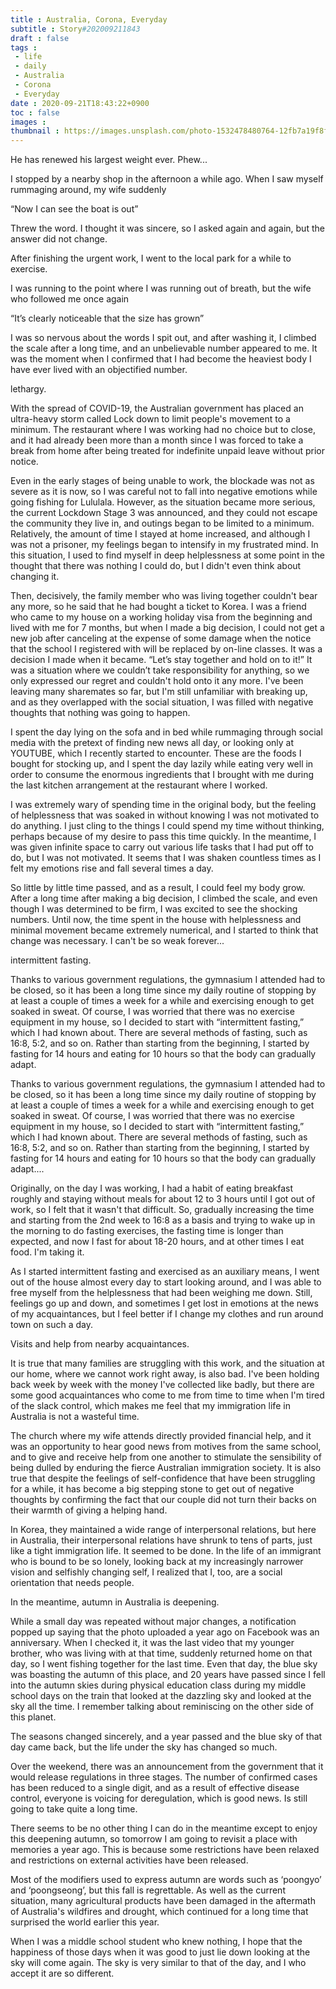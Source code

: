 ```yaml
---
title : Australia, Corona, Everyday
subtitle : Story#202009211843
draft : false
tags :
 - life
 - daily
 - Australia
 - Corona
 - Everyday
date : 2020-09-21T18:43:22+0900
toc : false
images : 
thumbnail : https://images.unsplash.com/photo-1532478480764-12fb7a19f8f4?ixlib=rb-1.2.1&q=85&fm=jpg&crop=entropy&cs=srgb&ixid=eyJhcHBfaWQiOjE1NTU0OX0
---
```

He has renewed his largest weight ever. Phew...  

I stopped by a nearby shop in the afternoon a while ago. When I saw myself rummaging around, my wife suddenly  

“Now I can see the boat is out”  

Threw the word. I thought it was sincere, so I asked again and again, but the answer did not change.  

After finishing the urgent work, I went to the local park for a while to exercise.  

I was running to the point where I was running out of breath, but the wife who followed me once again  

“It’s clearly noticeable that the size has grown”  

I was so nervous about the words I spit out, and after washing it, I climbed the scale after a long time, and an unbelievable number appeared to me. It was the moment when I confirmed that I had become the heaviest body I have ever lived with an objectified number.  

lethargy.  

With the spread of COVID-19, the Australian government has placed an ultra-heavy storm called Lock down to limit people's movement to a minimum. The restaurant where I was working had no choice but to close, and it had already been more than a month since I was forced to take a break from home after being treated for indefinite unpaid leave without prior notice.  

Even in the early stages of being unable to work, the blockade was not as severe as it is now, so I was careful not to fall into negative emotions while going fishing for Lululala. However, as the situation became more serious, the current Lockdown Stage 3 was announced, and they could not escape the community they live in, and outings began to be limited to a minimum. Relatively, the amount of time I stayed at home increased, and although I was not a prisoner, my feelings began to intensify in my frustrated mind. In this situation, I used to find myself in deep helplessness at some point in the thought that there was nothing I could do, but I didn't even think about changing it.  

Then, decisively, the family member who was living together couldn't bear any more, so he said that he had bought a ticket to Korea. I was a friend who came to my house on a working holiday visa from the beginning and lived with me for 7 months, but when I made a big decision, I could not get a new job after canceling at the expense of some damage when the notice that the school I registered with will be replaced by on-line classes. It was a decision I made when it became. “Let’s stay together and hold on to it!” It was a situation where we couldn’t take responsibility for anything, so we only expressed our regret and couldn't hold onto it any more. I've been leaving many sharemates so far, but I'm still unfamiliar with breaking up, and as they overlapped with the social situation, I was filled with negative thoughts that nothing was going to happen.  

I spent the day lying on the sofa and in bed while rummaging through social media with the pretext of finding new news all day, or looking only at YOUTUBE, which I recently started to encounter. These are the foods I bought for stocking up, and I spent the day lazily while eating very well in order to consume the enormous ingredients that I brought with me during the last kitchen arrangement at the restaurant where I worked.  

I was extremely wary of spending time in the original body, but the feeling of helplessness that was soaked in without knowing I was not motivated to do anything. I just cling to the things I could spend my time without thinking, perhaps because of my desire to pass this time quickly. In the meantime, I was given infinite space to carry out various life tasks that I had put off to do, but I was not motivated. It seems that I was shaken countless times as I felt my emotions rise and fall several times a day.  

So little by little time passed, and as a result, I could feel my body grow. After a long time after making a big decision, I climbed the scale, and even though I was determined to be firm, I was excited to see the shocking numbers. Until now, the time spent in the house with helplessness and minimal movement became extremely numerical, and I started to think that change was necessary. I can't be so weak forever...  

intermittent fasting.  

Thanks to various government regulations, the gymnasium I attended had to be closed, so it has been a long time since my daily routine of stopping by at least a couple of times a week for a while and exercising enough to get soaked in sweat. Of course, I was worried that there was no exercise equipment in my house, so I decided to start with “intermittent fasting,” which I had known about. There are several methods of fasting, such as 16:8, 5:2, and so on. Rather than starting from the beginning, I started by fasting for 14 hours and eating for 10 hours so that the body can gradually adapt.  

Thanks to various government regulations, the gymnasium I attended had to be closed, so it has been a long time since my daily routine of stopping by at least a couple of times a week for a while and exercising enough to get soaked in sweat. Of course, I was worried that there was no exercise equipment in my house, so I decided to start with “intermittent fasting,” which I had known about. There are several methods of fasting, such as 16:8, 5:2, and so on. Rather than starting from the beginning, I started by fasting for 14 hours and eating for 10 hours so that the body can gradually adapt....  

Originally, on the day I was working, I had a habit of eating breakfast roughly and staying without meals for about 12 to 3 hours until I got out of work, so I felt that it wasn't that difficult. So, gradually increasing the time and starting from the 2nd week to 16:8 as a basis and trying to wake up in the morning to do fasting exercises, the fasting time is longer than expected, and now I fast for about 18-20 hours, and at other times I eat food. I'm taking it.  

As I started intermittent fasting and exercised as an auxiliary means, I went out of the house almost every day to start looking around, and I was able to free myself from the helplessness that had been weighing me down. Still, feelings go up and down, and sometimes I get lost in emotions at the news of my acquaintances, but I feel better if I change my clothes and run around town on such a day.  

Visits and help from nearby acquaintances.  

It is true that many families are struggling with this work, and the situation at our home, where we cannot work right away, is also bad. I've been holding back week by week with the money I've collected like badly, but there are some good acquaintances who come to me from time to time when I'm tired of the slack control, which makes me feel that my immigration life in Australia is not a wasteful time.  

The church where my wife attends directly provided financial help, and it was an opportunity to hear good news from motives from the same school, and to give and receive help from one another to stimulate the sensibility of being dulled by enduring the fierce Australian immigration society. It is also true that despite the feelings of self-confidence that have been struggling for a while, it has become a big stepping stone to get out of negative thoughts by confirming the fact that our couple did not turn their backs on their warmth of giving a helping hand.  

In Korea, they maintained a wide range of interpersonal relations, but here in Australia, their interpersonal relations have shrunk to tens of parts, just like a tight immigration life. It seemed to be done. In the life of an immigrant who is bound to be so lonely, looking back at my increasingly narrower vision and selfishly changing self, I realized that I, too, are a social orientation that needs people.  

In the meantime, autumn in Australia is deepening.  

While a small day was repeated without major changes, a notification popped up saying that the photo uploaded a year ago on Facebook was an anniversary. When I checked it, it was the last video that my younger brother, who was living with at that time, suddenly returned home on that day, so I went fishing together for the last time. Even that day, the blue sky was boasting the autumn of this place, and 20 years have passed since I fell into the autumn skies during physical education class during my middle school days on the train that looked at the dazzling sky and looked at the sky all the time. I remember talking about reminiscing on the other side of this planet.  

The seasons changed sincerely, and a year passed and the blue sky of that day came back, but the life under the sky has changed so much.  

Over the weekend, there was an announcement from the government that it would release regulations in three stages. The number of confirmed cases has been reduced to a single digit, and as a result of effective disease control, everyone is voicing for deregulation, which is good news. Is still going to take quite a long time.  

There seems to be no other thing I can do in the meantime except to enjoy this deepening autumn, so tomorrow I am going to revisit a place with memories a year ago. This is because some restrictions have been relaxed and restrictions on external activities have been released.  

Most of the modifiers used to express autumn are words such as ‘poongyo’ and ‘poongseong’, but this fall is regrettable. As well as the current situation, many agricultural products have been damaged in the aftermath of Australia's wildfires and drought, which continued for a long time that surprised the world earlier this year.  

When I was a middle school student who knew nothing, I hope that the happiness of those days when it was good to just lie down looking at the sky will come again. The sky is very similar to that of the day, and I who accept it are so different.